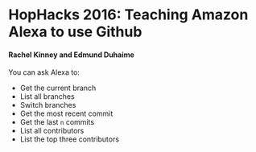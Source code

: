 # HopHacks 2016: Teaching Amazon Alexa to use Github
#### Rachel Kinney and Edmund Duhaime

You can ask Alexa to:

  - Get the current branch
  - List all branches
  - Switch branches
  - Get the most recent commit
  - Get the last `n` commits
  - List all contributors
  - List the top three contributors